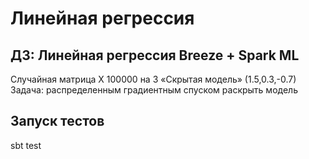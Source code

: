 # Линейная регрессия

## ДЗ: Линейная регрессия Breeze + Spark ML
Случайная матрица X 100000 на 3
«Скрытая модель» (1.5,0.3,-0.7)
Задача: распределенным градиентным спуском раскрыть модель

## Запуск тестов 
sbt test
